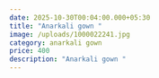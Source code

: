 ```yaml
---
date: 2025-10-30T00:04:00.000+05:30
title: "Anarkali gown "
image: /uploads/1000022241.jpg
category: anarkali gown
price: 400
description: "Anarkali gown "
---
```

